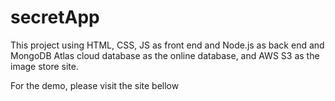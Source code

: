 # secretApp

This project using HTML, CSS, JS as front end and Node.js as back end and MongoDB Atlas cloud database as the online database, and AWS S3 as the image store site. 

For the demo, please visit the site bellow

